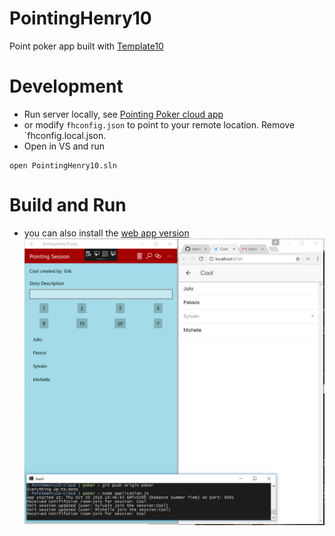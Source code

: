 PointingHenry10
===============
Point poker app built with [Template10]()

# Development
* Run server locally, see [Pointing Poker cloud app](https://github.com/edewit/PointHenry10-cloud) 
* or modify `fhconfig.json` to point to your remote location. Remove `fhconfig.local.json.
* Open in VS and run
```
open PointingHenry10.sln
```

# Build and Run
* you can also install the [web app version](https://github.com/edewit/PointHenry-app)
![PointingHenry10](pointinghenry.png)